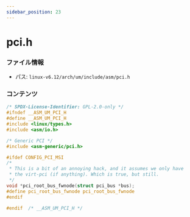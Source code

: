 ```yaml
---
sidebar_position: 23
---
```

# pci.h

### ファイル情報

- パス: `linux-v6.12/arch/um/include/asm/pci.h`

### コンテンツ

```h
/* SPDX-License-Identifier: GPL-2.0-only */
#ifndef __ASM_UM_PCI_H
#define __ASM_UM_PCI_H
#include <linux/types.h>
#include <asm/io.h>

/* Generic PCI */
#include <asm-generic/pci.h>

#ifdef CONFIG_PCI_MSI
/*
 * This is a bit of an annoying hack, and it assumes we only have
 * the virt-pci (if anything). Which is true, but still.
 */
void *pci_root_bus_fwnode(struct pci_bus *bus);
#define pci_root_bus_fwnode	pci_root_bus_fwnode
#endif

#endif  /* __ASM_UM_PCI_H */

```

